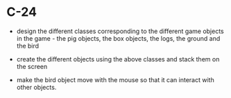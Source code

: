 # C-24

* design the different classes corresponding to the different game objects in the game - the pig objects, the box objects, the logs, the ground and the bird

* create the different objects using the above classes and stack them on the screen

* make the bird object move with the mouse so that it can interact with other objects.